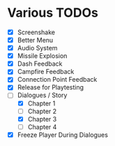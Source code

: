 # Various TODOs

- [x] Screenshake
- [x] Better Menu
- [x] Audio System
- [x] Missile Explosion
- [x] Dash Feedback
- [x] Campfire Feedback
- [x] Connection Point Feedback
- [x] Release for Playtesting
- [ ] Dialogues / Story
    - [x] Chapter 1
    - [ ] Chapter 2
    - [x] Chapter 3
    - [ ] Chapter 4 
- [x] Freeze Player During Dialogues